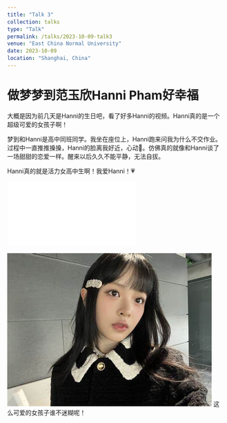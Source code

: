 ```yaml
---
title: "Talk 3"
collection: talks
type: "Talk"
permalink: /talks/2023-10-09-talk3
venue: "East China Normal University"
date: 2023-10-09
location: "Shanghai, China"
---
```


# 做梦梦到范玉欣Hanni Pham好幸福

大概是因为前几天是Hanni的生日吧，看了好多Hanni的视频。Hanni真的是一个超级可爱的女孩子啊！

梦到和Hanni是高中同班同学。我坐在座位上，Hanni跑来问我为什么不交作业。过程中一直推推搡搡，Hanni的脸离我好近，心动💓。仿佛真的就像和Hanni谈了一场甜甜的恋爱一样。醒来以后久久不能平静，无法自拔。

Hanni真的就是活力女高中生啊！我爱Hanni！💗

<iframe src="//player.bilibili.com/player.html?aid=231999352&bvid=BV1d841197u7&cid=1223957580&p=1" scrolling="no" border="0" frameborder="no" framespacing="0" allowfullscreen="true"> </iframe>

![Hanni](/images/hanni.jpeg)
这么可爱的女孩子谁不迷糊呢！
